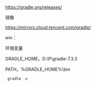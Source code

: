 https://gradle.org/releases/

镜像

https://mirrors.cloud.tencent.com/gradle/





win：

环境变量

GRADLE_HOME，D:\P\gradle-7.3.3

PATH，%GRADLE_HOME%\bin

```javascript
 gradle -v
```

